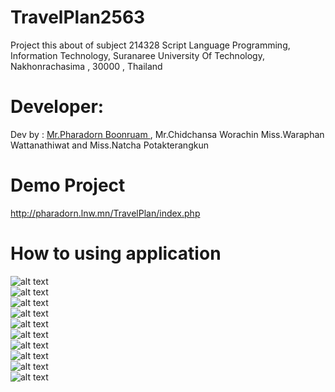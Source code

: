 # TravelPlan2563
Project this about of subject 214328 Script Language Programming, Information Technology, Suranaree University Of Technology, Nakhonrachasima , 30000 , Thailand
# Developer:
Dev by : <a href="https://www.facebook.com/PharadornB/">Mr.Pharadorn Boonruam </a>, Mr.Chidchansa Worachin Miss.Waraphan Wattanathiwat and Miss.Natcha Potakterangkun
# Demo Project
http://pharadorn.lnw.mn/TravelPlan/index.php

# How to using application
![alt text](http://pharadorn.lnw.mn/Git/TravelPlanWeb/1.JPG)<br/>
![alt text](http://pharadorn.lnw.mn/Git/TravelPlanWeb/2.JPG)<br/>
![alt text](http://pharadorn.lnw.mn/Git/TravelPlanWeb/3.JPG)<br/>
![alt text](http://pharadorn.lnw.mn/Git/TravelPlanWeb/4.JPG)<br/>
![alt text](http://pharadorn.lnw.mn/Git/TravelPlanWeb/5.JPG)<br/>
![alt text](http://pharadorn.lnw.mn/Git/TravelPlanWeb/6.JPG)<br/>
![alt text](http://pharadorn.lnw.mn/Git/TravelPlanWeb/7.JPG)<br/>
![alt text](http://pharadorn.lnw.mn/Git/TravelPlanWeb/8.JPG)<br/>
![alt text](http://pharadorn.lnw.mn/Git/TravelPlanWeb/9.JPG)<br/>
![alt text](http://pharadorn.lnw.mn/Git/TravelPlanWeb/10.JPG)<br/>
